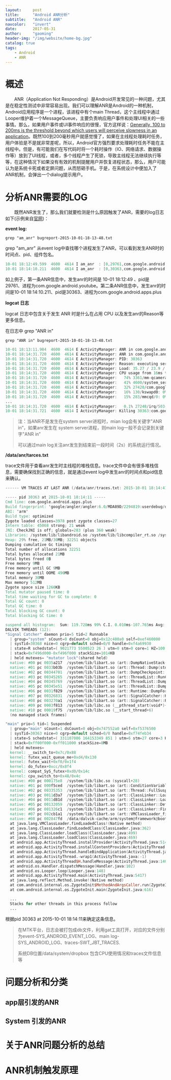 ```yaml
---
layout:     post
title:      "Android ANR分析"
subtitle:   "Android ANR"
navcolor:   "invert"
date:       2017-05-31
author:     "gaoming"
header-img: "/img/website/home-bg.jpg"
catalog: true
tags:
    - Android 
    - ANR 
---
```

# 概述

&emsp;&emsp;ANR（Application Not Responding）是Android开发常见的一种问题，尤其是在稳定性测试中非常容易出现。我们可以理解ANR是Android的一种机制，Android应用程序是一个进程，该进程中有个main Thread，这个主线程中通过Looper维护着一个MessageQueue，主要负责响应用户事件和处理UI相关的一些事情。那么，如果用户事件或UI事件响应的很慢，官方这样说：[Generally, 100 to 200ms is the threshold beyond which users will perceive slowness in an application](https://developer.android.com/training/articles/perf-anr.html#Reinforcing)。既然100到200毫秒用户就感觉慢了，如果在主线程处理耗时任务，用户体验是不是就非常差呢，所以，Android官方强烈要求处理耗时任务不能在主线程中。但是，有可能我们在写代码时将一个耗时操作（IO、网络请求、数据操作等）放到了UI线程，或者，多个线程产生了死锁，导致主线程无法继续执行等等，在这种情况下如果没有有效的机制提醒用户并恢复进程状态，那么，用户可能认为是系统卡死或者定屏问题，从而怒砸手机。于是，在系统设计中便加入了ANR机制，会弹出一个dialog提示用户。

# 分析ANR需要的LOG

&emsp;&emsp;既然ANR发生了，那么我们就要检测是什么原因触发了ANR，需要的log日志如下(示例来自[官网](https://source.android.com/source/read-bug-reports#anrs-deadlocks))：

**event log:**

```
grep "am_anr" bugreport-2015-10-01-18-13-48.txt
```

grep "am_anr" 从event log中查找哪个进程发生了ANR，可以看到发生ANR时的时间点、pid、组件包名。

```verilog
10-01 18:12:49.599  4600  4614 I am_anr  : [0,29761,com.google.android.youtube,953695941,executing service com.google.android.youtube/com.google.android.apps.youtube.app.offline.transfer.OfflineTransferService]
10-01 18:14:10.211  4600  4614 I am_anr  : [0,30363,com.google.android.apps.plus,953728580,executing service com.google.android.apps.plus/com.google.android.apps.photos.service.PhotosService]
```

如上例子，第一条ANR信息中，发生anr的时间是 10-01 18:12:49 、pid是29761、进程为com.google.android.youtube。第二条ANR信息中，发生anr的时间是10-01 18:14:10.211、pid是30363、进程为com.google.android.apps.plus

**logcat 日志**

 logcat 日志中包含关于发生 ANR 时是什么在占用 CPU 以及发生anr的Reason等更多信息。

在日志中  grep "ANR in"

```
grep "ANR in" bugreport-2015-10-01-18-13-48.txt
```

```verilog
10-01 18:13:11.984  4600  4614 E ActivityManager: ANR in com.google.android.youtube
10-01 18:14:31.720  4600  4614 E ActivityManager: ANR in com.google.android.apps.plus
10-01 18:14:31.720  4600  4614 E ActivityManager: PID: 30363
10-01 18:14:31.720  4600  4614 E ActivityManager: Reason: executing service com.google.android.apps.plus/com.google.android.apps.photos.service.PhotosService
10-01 18:14:31.720  4600  4614 E ActivityManager: Load: 35.27 / 23.9 / 16.18
10-01 18:14:31.720  4600  4614 E ActivityManager: CPU usage from 16ms to 21868ms later:
10-01 18:14:31.720  4600  4614 E ActivityManager:   74% 3361/mm-qcamera-daemon: 62% user + 12% kernel / faults: 15276 minor 10 major
10-01 18:14:31.720  4600  4614 E ActivityManager:   41% 4600/system_server: 18% user + 23% kernel / faults: 18597 minor 309 major
10-01 18:14:31.720  4600  4614 E ActivityManager:   32% 27420/com.google.android.GoogleCamera: 24% user + 7.8% kernel / faults: 48374 minor 338 major
10-01 18:14:31.720  4600  4614 E ActivityManager:   16% 130/kswapd0: 0% user + 16% kernel
10-01 18:14:31.720  4600  4614 E ActivityManager:   15% 283/mmcqd/0: 0% user + 15% kernel
...
10-01 18:14:31.720  4600  4614 E ActivityManager:   0.1% 27248/irq/503-synapti: 0%
10-01 18:14:31.721  4600  4614 I ActivityManager: Killing 30363:com.google.android.apps.plus/u0a206 (adj 0): bg anr
```

> 注：当ANR不是发生在system server进程时，mian log会有关键字"ANR in”，如果anr发生在 system server进程，则main log一般不会记录到关键字"ANR in”
>
> 可以通过main log关注anr发生到结束前一段时间（2s）的系统运行情况。

**/data/anr/tarces.txt**

trace文件用于查看anr发生时主线程的堆栈信息。trace文件中会有很多堆栈信息，需要确保找到正确的信息，就是通过event log中发生anr的时间点和pid信息来确认。

```verilog
------ VM TRACES AT LAST ANR (/data/anr/traces.txt: 2015-10-01 18:14:41) ------

----- pid 30363 at 2015-10-01 18:14:11 -----
Cmd line: com.google.android.apps.plus
Build fingerprint: 'google/angler/angler:6.0/MDA89D/2294819:userdebug/dev-keys'
ABI: 'arm'
Build type: optimized
Zygote loaded classes=3978 post zygote classes=27
Intern table: 45068 strong; 21 weak
JNI: CheckJNI is off; globals=283 (plus 360 weak)
Libraries: /system/lib/libandroid.so /system/lib/libcompiler_rt.so /system/lib/libjavacrypto.so /system/lib/libjnigraphics.so /system/lib/libmedia_jni.so /system/lib/libwebviewchromium_loader.so libjavacore.so (7)
Heap: 29% free, 21MB/30MB; 32251 objects
Dumping cumulative Gc timings
Total number of allocations 32251
Total bytes allocated 21MB
Total bytes freed 0B
Free memory 9MB
Free memory until GC 9MB
Free memory until OOME 490MB
Total memory 30MB
Max memory 512MB
Zygote space size 1260KB
Total mutator paused time: 0
Total time waiting for GC to complete: 0
Total GC count: 0
Total GC time: 0
Total blocking GC count: 0
Total blocking GC time: 0

suspend all histogram:  Sum: 119.728ms 99% C.I. 0.010ms-107.765ms Avg: 5.442ms Max: 119.562ms
DALVIK THREADS (12):
"Signal Catcher" daemon prio=5 tid=2 Runnable
  | group="system" sCount=0 dsCount=0 obj=0x12c400a0 self=0xef460000
  | sysTid=30368 nice=0 cgrp=default sched=0/0 handle=0xf4a69930
  | state=R schedstat=( 9021773 5500523 26 ) utm=0 stm=0 core=1 HZ=100
  | stack=0xf496d000-0xf496f000 stackSize=1014KB
  | held mutexes= "mutator lock"(shared held)
  native: #00 pc 0035a217  /system/lib/libart.so (art::DumpNativeStack(std::__1::basic_ostream<char, std::__1::char_traits<char> >&, int, char const*, art::ArtMethod*, void*)+126)
  native: #01 pc 0033b03b  /system/lib/libart.so (art::Thread::Dump(std::__1::basic_ostream<char, std::__1::char_traits<char> >&) const+138)
  native: #02 pc 00344701  /system/lib/libart.so (art::DumpCheckpoint::Run(art::Thread*)+424)
  native: #03 pc 00345265  /system/lib/libart.so (art::ThreadList::RunCheckpoint(art::Closure*)+200)
  native: #04 pc 00345769  /system/lib/libart.so (art::ThreadList::Dump(std::__1::basic_ostream<char, std::__1::char_traits<char> >&)+124)
  native: #05 pc 00345e51  /system/lib/libart.so (art::ThreadList::DumpForSigQuit(std::__1::basic_ostream<char, std::__1::char_traits<char> >&)+312)
  native: #06 pc 0031f829  /system/lib/libart.so (art::Runtime::DumpForSigQuit(std::__1::basic_ostream<char, std::__1::char_traits<char> >&)+68)
  native: #07 pc 00326831  /system/lib/libart.so (art::SignalCatcher::HandleSigQuit()+896)
  native: #08 pc 003270a1  /system/lib/libart.so (art::SignalCatcher::Run(void*)+324)
  native: #09 pc 0003f813  /system/lib/libc.so (__pthread_start(void*)+30)
  native: #10 pc 00019f75  /system/lib/libc.so (__start_thread+6)
  (no managed stack frames)

"main" prio=5 tid=1 Suspended
  | group="main" sCount=1 dsCount=0 obj=0x747552a0 self=0xf5376500
  | sysTid=30363 nice=0 cgrp=default sched=0/0 handle=0xf74feb34
  | state=S schedstat=( 331107086 164153349 851 ) utm=6 stm=27 core=3 HZ=100
  | stack=0xff00f000-0xff011000 stackSize=8MB
  | held mutexes=
  kernel: __switch_to+0x7c/0x88
  kernel: futex_wait_queue_me+0xd4/0x130
  kernel: futex_wait+0xf0/0x1f4
  kernel: do_futex+0xcc/0x8f4
  kernel: compat_SyS_futex+0xd0/0x14c
  kernel: cpu_switch_to+0x48/0x4c
  native: #00 pc 000175e8  /system/lib/libc.so (syscall+28)
  native: #01 pc 000f5ced  /system/lib/libart.so (art::ConditionVariable::Wait(art::Thread*)+80)
  native: #02 pc 00335353  /system/lib/libart.so (art::Thread::FullSuspendCheck()+838)
  native: #03 pc 0011d3a7  /system/lib/libart.so (art::ClassLinker::LoadClassMembers(art::Thread*, art::DexFile const&, unsigned char const*, art::Handle<art::mirror::Class>, art::OatFile::OatClass const*)+746)
  native: #04 pc 0011d81d  /system/lib/libart.so (art::ClassLinker::LoadClass(art::Thread*, art::DexFile const&, art::DexFile::ClassDef const&, art::Handle<art::mirror::Class>)+88)
  native: #05 pc 00132059  /system/lib/libart.so (art::ClassLinker::DefineClass(art::Thread*, char const*, unsigned int, art::Handle<art::mirror::ClassLoader>, art::DexFile const&, art::DexFile::ClassDef const&)+320)
  native: #06 pc 001326c1  /system/lib/libart.so (art::ClassLinker::FindClassInPathClassLoader(art::ScopedObjectAccessAlreadyRunnable&, art::Thread*, char const*, unsigned int, art::Handle<art::mirror::ClassLoader>, art::mirror::Class**)+688)
  native: #07 pc 002cb1a1  /system/lib/libart.so (art::VMClassLoader_findLoadedClass(_JNIEnv*, _jclass*, _jobject*, _jstring*)+264)
  native: #08 pc 002847fd  /data/dalvik-cache/arm/system@framework@boot.oat (Java_java_lang_VMClassLoader_findLoadedClass__Ljava_lang_ClassLoader_2Ljava_lang_String_2+112)
  at java.lang.VMClassLoader.findLoadedClass!(Native method)
  at java.lang.ClassLoader.findLoadedClass(ClassLoader.java:362)
  at java.lang.ClassLoader.loadClass(ClassLoader.java:499)
  at java.lang.ClassLoader.loadClass(ClassLoader.java:469)
  at android.app.ActivityThread.installProvider(ActivityThread.java:5141)
  at android.app.ActivityThread.installContentProviders(ActivityThread.java:4748)
  at android.app.ActivityThread.handleBindApplication(ActivityThread.java:4688)
  at android.app.ActivityThread.-wrap1(ActivityThread.java:-1)
  at android.app.ActivityThread$H.handleMessage(ActivityThread.java:1405)
  at android.os.Handler.dispatchMessage(Handler.java:102)
  at android.os.Looper.loop(Looper.java:148)
  at android.app.ActivityThread.main(ActivityThread.java:5417)
  at java.lang.reflect.Method.invoke!(Native method)
  at com.android.internal.os.ZygoteInit$MethodAndArgsCaller.run(ZygoteInit.java:726)
  at com.android.internal.os.ZygoteInit.main(ZygoteInit.java:616)

  ...
  Stacks for other threads in this process follow
  ...
```

根据pid 30363 at 2015-10-01 18:14:11来确定这条信息。

> 在MTK平台，日志会被打包成db文件，利用gat工具打开，对应的文件分别为event-SYS_ANDROID_EVENT_LOG、main log-SYS_ANDROID_LOG、traces-SWT_JBT_TRACES.
>
> 系统DB位置/data/system/dropbox 包含CPU使用情况和traces文件信息等

# 问题分析和分类



## app层引发的ANR



## System 引发的ANR



# 关于ANR问题分析的总结



# ANR机制触发原理

